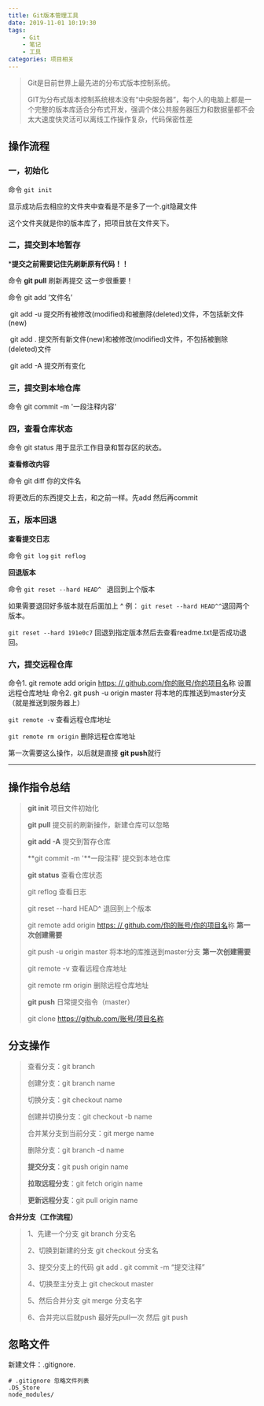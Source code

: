 ```yaml
---
title: Git版本管理工具
date: 2019-11-01 10:19:30
tags:
	- Git
	- 笔记
	- 工具
categories: 项目相关
---
```


>  Git是目前世界上最先进的分布式版本控制系统。
>
> GIT为分布式版本控制系统根本没有“中央服务器”，每个人的电脑上都是一个完整的版本库适合分布式开发，强调个体公共服务器压力和数据量都不会太大速度快灵活可以离线工作操作复杂，代码保密性差

## 操作流程

### 一，初始化

命令  `git init`

显示成功后去相应的文件夹中查看是不是多了一个.git隐藏文件

这个文件夹就是你的版本库了，把项目放在文件夹下。

### 二，提交到本地暂存

***提交之前需要记住先刷新原有代码！！**

命令 **git pull**   刷新再提交  这一步很重要！

命令 git add ‘文件名’        

​		 git add -u   提交所有被修改(modified)和被删除(deleted)文件，不包括新文件(new)        

​		 git add .  	提交所有新文件(new)和被修改(modified)文件，不包括被删除(deleted)文件        

​	     git add -A   提交所有变化

### 三，提交到本地仓库

命令  git commit -m '一段注释内容'

### 四，查看仓库状态

命令  git status  用于显示工作目录和暂存区的状态。

**查看修改内容**

命令  git diff 你的文件名

将更改后的东西提交上去，和之前一样。先add 然后再commit

### 五，版本回退

**查看提交日志**

命令  `git log` `git reflog`

**回退版本**

命令   `git reset --hard HEAD^ ` 退回到上个版本 

如果需要退回好多版本就在后面加上 ^ 例： `git reset --hard HEAD^^`退回两个版本。

`git reset --hard 191e0c7`  回退到指定版本然后去查看readme.txt是否成功退回。

### 六，提交远程仓库

命令1. git remote add origin [https: // github.com/你的账号/你的项目](https://github.com/你的账号/你的项目名)[名](https://github.com/你的账号/你的项目名)称   设置远程仓库地址
命令2. git push -u origin master 将本地的库推送到master分支 （就是推送到服务器上）

`git remote -v`  查看远程仓库地址

`git remote rm origin`  删除远程仓库地址

第一次需要这么操作，以后就是直接 **git push**就行

****

## 操作指令总结

> **git init** 								 项目文件初始化
>
> **git pull**  								提交前的刷新操作，新建仓库可以忽略
>
> **git add -A** 							提交到暂存仓库
>
> **git commit -m '**一段注释'  提交到本地仓库
>
> **git status**  							查看仓库状态 
>
> git reflog								查看日志
>
> git reset --hard HEAD^ 	   退回到上个版本 
>
> git remote add origin [https: // github.com/你的账号/你的项目](https://github.com/你的账号/你的项目名)[名](https://github.com/你的账号/你的项目名)称  **第一次创建需要**
>
> git push -u origin master 将本地的库推送到master分支 				 **第一次创建需要**
>
> git remote -v  					查看远程仓库地址
>
> git remote rm origin 		  删除远程仓库地址
>
> **git push**								日常提交指令（master）
>
> git clone https://github.com/账号/项目名称

## 分支操作

> 查看分支：git branch
>
> 创建分支：git branch  name
>
> 切换分支：git checkout name
>
> 创建并切换分支：git checkout -b name
>
> 合并某分支到当前分支：git merge name
>
> 删除分支：git branch -d name
>
> **提交分支**：git push origin name
>
> **拉取远程分支**：git fetch origin name
>
> **更新远程分支**：git pull origin name

**合并分支（工作流程）**

> 1、先建一个分支              	git branch 分支名
>
> 2、切换到新建的分支          git checkout 分支名
>
> 3、提交分支上的代码          git add .    git commit -m “提交注释”
>
> 4、切换至主分支上              git checkout master
>
> 5、然后合并分支             	 git merge 分支名字
>
> 6、合并完以后就push         最好先pull一次  然后 git push

## 忽略文件

新建文件：.gitignore.

```
# .gitignore 忽略文件列表
.DS_Store
node_modules/
```


